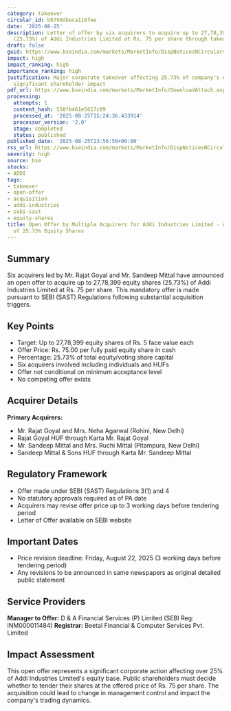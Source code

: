 ```yaml
---
category: takeover
circular_id: b0798dbeca116fee
date: '2025-08-25'
description: Letter of offer by six acquirers to acquire up to 27,78,399 equity shares
  (25.73%) of Addi Industries Limited at Rs. 75 per share through takeover regulations.
draft: false
guid: https://www.bseindia.com/markets/MarketInfo/DispNoticesNCirculars.aspx?Noticeid={22AEC160-9888-46BA-806C-0AFFE09274A0}&noticeno=20250825-61&dt=08/25/2025&icount=61&totcount=65&flag=0
impact: high
impact_ranking: high
importance_ranking: high
justification: Major corporate takeover affecting 25.73% of company's equity with
  significant shareholder impact
pdf_url: https://www.bseindia.com/markets/MarketInfo/DownloadAttach.aspx?id=20250825-61&attachedId=26872ab6-87a6-4794-bbd4-f01f306ff86b
processing:
  attempts: 1
  content_hash: 558fb461e5617c09
  processed_at: '2025-08-25T15:24:36.433914'
  processor_version: '2.0'
  stage: completed
  status: published
published_date: '2025-08-25T13:56:50+00:00'
rss_url: https://www.bseindia.com/markets/MarketInfo/DispNoticesNCirculars.aspx?Noticeid={22AEC160-9888-46BA-806C-0AFFE09274A0}&noticeno=20250825-61&dt=08/25/2025&icount=61&totcount=65&flag=0
severity: high
source: bse
stocks:
- ADDI
tags:
- takeover
- open-offer
- acquisition
- addi-industries
- sebi-sast
- equity-shares
title: Open Offer by Multiple Acquirers for Addi Industries Limited - Acquisition
  of 25.73% Equity Shares
---
```


## Summary

Six acquirers led by Mr. Rajat Goyal and Mr. Sandeep Mittal have announced an open offer to acquire up to 27,78,399 equity shares (25.73%) of Addi Industries Limited at Rs. 75 per share. This mandatory offer is made pursuant to SEBI (SAST) Regulations following substantial acquisition triggers.

## Key Points

- Target: Up to 27,78,399 equity shares of Rs. 5 face value each
- Offer Price: Rs. 75.00 per fully paid equity share in cash
- Percentage: 25.73% of total equity/voting share capital
- Six acquirers involved including individuals and HUFs
- Offer not conditional on minimum acceptance level
- No competing offer exists

## Acquirer Details

**Primary Acquirers:**
- Mr. Rajat Goyal and Mrs. Neha Agarwal (Rohini, New Delhi)
- Rajat Goyal HUF through Karta Mr. Rajat Goyal
- Mr. Sandeep Mittal and Mrs. Ruchi Mittal (Pitampura, New Delhi)
- Sandeep Mittal & Sons HUF through Karta Mr. Sandeep Mittal

## Regulatory Framework

- Offer made under SEBI (SAST) Regulations 3(1) and 4
- No statutory approvals required as of PA date
- Acquirers may revise offer price up to 3 working days before tendering period
- Letter of Offer available on SEBI website

## Important Dates

- Price revision deadline: Friday, August 22, 2025 (3 working days before tendering period)
- Any revisions to be announced in same newspapers as original detailed public statement

## Service Providers

**Manager to Offer:** D & A Financial Services (P) Limited (SEBI Reg: INM000011484)
**Registrar:** Beetal Financial & Computer Services Pvt. Limited

## Impact Assessment

This open offer represents a significant corporate action affecting over 25% of Addi Industries Limited's equity base. Public shareholders must decide whether to tender their shares at the offered price of Rs. 75 per share. The acquisition could lead to change in management control and impact the company's trading dynamics.